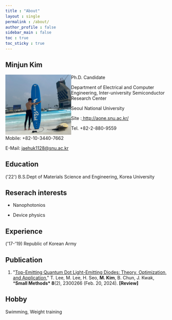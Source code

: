 ```yaml
---
title : "About"
layout : single
permalink : /about/
author_profile : false
sidebar_main : false
toc : true
toc_sticky : true
---
```


## Minjun Kim

<img src="../images/about/author_image.png" alt="author_image" style="zoom:20%;" align = "left"/>  













Ph.D. Candidate  

Department of Electrical and Computer Engineering, Inter-university Semiconductor Research Center  

Seoul National University  

Site :[ ](http://goog_213038452/)http://aone.snu.ac.kr/  

Tel. +82-2-880-9559  

Mobile: +82-10-3440-7662  

E-Mail: [jaehuk1128@snu.ac.kr ](mailto:jaehuk1128@snu.ac.kr) 



## Education

('22') B.S.Dept of Materials Science and Engineering, Korea University



## Reserach interests

- Nanophotonios

- Device physics



## Experience

('17-'19) Republic of Korean Army



## Publication

1. "[Top-Emitting Quantum Dot Light-Emitting Diodes: Theory, Optimization, and Application](https://doi.org/10.1002/smtd.202300266)," T. Lee, M. Lee, H. Seo, **M. Kim**, B. Chun, J. Kwak, ***Small Methods\* 8**(2), 2300266 (Feb. 20, 2024). **[Review]**



## Hobby

Swimming, Weight training